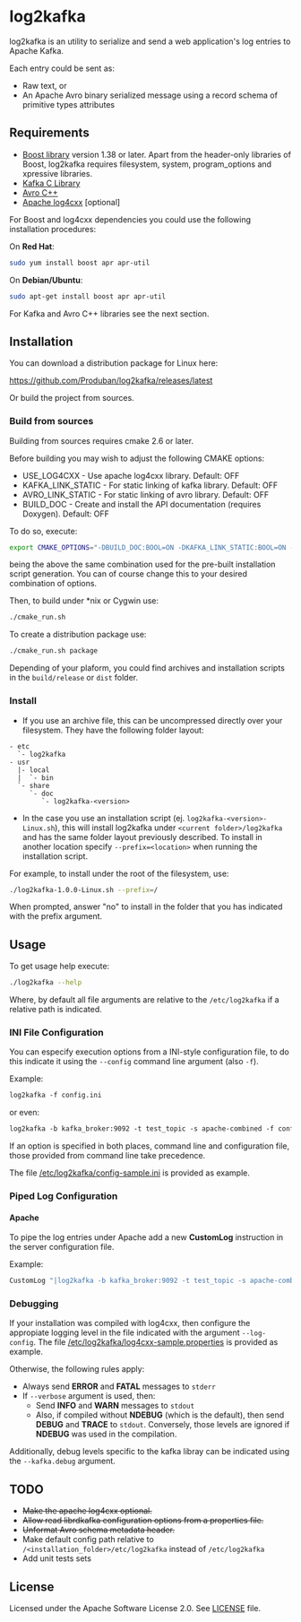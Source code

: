 log2kafka
=========

log2kafka is an utility to serialize and send a web application's log entries to Apache Kafka.

Each entry could be sent as:

* Raw text, or
* An Apache Avro binary serialized message using a record schema of primitive types attributes

Requirements
------------

* [Boost library](http://www.boost.org) version 1.38 or later. Apart from the header-only libraries of Boost, log2kafka requires filesystem, system, program_options and xpressive libraries.
* [Kafka C Library](https://github.com/edenhill/librdkafka)
* [Avro C++](http://avro.apache.org/docs/current/api/cpp/html/index.html)
* [Apache log4cxx](http://logging.apache.org/log4cxx/) [optional]

For Boost and log4cxx dependencies you could use the following installation procedures:

On **Red Hat**:

```bash
sudo yum install boost apr apr-util
```

On **Debian/Ubuntu**:

```bash
sudo apt-get install boost apr apr-util
```

For Kafka and Avro C++ libraries see the next section.


Installation
------------

You can download a distribution package for Linux here:

  https://github.com/Produban/log2kafka/releases/latest

Or build the project from sources.

### Build from sources

Building from sources requires cmake 2.6 or later. 

Before building you may wish to adjust the following CMAKE options:

* USE_LOG4CXX - Use apache log4cxx library. Default: OFF
* KAFKA_LINK_STATIC - For static linking of kafka library. Default: OFF
* AVRO_LINK_STATIC - For static linking of avro library. Default: OFF
* BUILD_DOC - Create and install the API documentation (requires Doxygen). Default: OFF

To do so, execute:

```bash
export CMAKE_OPTIONS="-DBUILD_DOC:BOOL=ON -DKAFKA_LINK_STATIC:BOOL=ON -DAVRO_LINK_STATIC:BOOL=ON -DUSE_LOG4CXX:BOOL=ON"
```

being the above the same combination used for the pre-built installation script generation. You can of course change this to your desired combination of options. 

Then, to build under *nix or Cygwin use:

```bash
./cmake_run.sh
```

To create a distribution package use:

```bash
./cmake_run.sh package
```

Depending of your plaform, you could find archives and installation scripts in the `build/release` or `dist` folder.

### Install

* If you use an archive file, this can be uncompressed directly over your filesystem. They have the following folder layout:

```
- etc
  `- log2kafka
- usr
  |- local
  |  `- bin
  `- share
     `- doc
        `- log2kafka-<version>
```   
        
* In the case you use an installation script (ej. `log2kafka-<version>-Linux.sh`), this will install log2kafka under `<current folder>/log2kafka` and has the same folder layout previously described. To install in another location specify `--prefix=<location>` when running the installation script.

For example, to install under the root of the filesystem, use:

```bash
./log2kafka-1.0.0-Linux.sh --prefix=/
```

When prompted, answer "no" to install in the folder that you has indicated with the prefix argument.

Usage
-----

To get usage help execute:

```bash
./log2kafka --help
```

Where, by default all file arguments are relative to the `/etc/log2kafka` if a relative path is indicated.

### INI File Configuration

You can especify execution options from a INI-style configuration file, to do this indicate it using the `--config` command line argument (also `-f`).

Example:

```apache
log2kafka -f config.ini
```
or even:

```apache
log2kafka -b kafka_broker:9092 -t test_topic -s apache-combined -f config.ini
```

If an option is specified in both places, command line and configuration file, those provided from command line take precedence.

The file [/etc/log2kafka/config-sample.ini](./src/conf/config-sample.ini) is provided as example.

### Piped Log Configuration

#### Apache

To pipe the log entries under Apache add a new **CustomLog** instruction in the server configuration file. 

Example:

```apache
CustomLog "|log2kafka -b kafka_broker:9092 -t test_topic -s apache-combined -l log4cxx.properties" combined
```

### Debugging

If your installation was compiled with log4cxx, then configure the appropiate logging level in the file indicated with the argument `--log-config`. The file [/etc/log2kafka/log4cxx-sample.properties](./src/conf/log4cxx-sample.properties) is provided as example.

Otherwise, the following rules apply:

* Always send **ERROR** and **FATAL** messages to `stderr`
* If `--verbose` argument is used, then:
  * Send **INFO** and **WARN** messages to `stdout`
  * Also, if compiled without **NDEBUG** (which is the default), then send **DEBUG** and **TRACE** to `stdout`. Conversely, those levels are ignored if **NDEBUG** was used in the compilation.
   
Additionally, debug levels specific to the kafka libray can be indicated using the `--kafka.debug` argument.

TODO
----

* ~~Make the apache log4cxx optional.~~
* ~~Allow read librdkafka configuration options from a properties file.~~
* ~~Unformat Avro schema metadata header.~~
* Make default config path relative to `/<installation_folder>/etc/log2kafka` instead of `/etc/log2kafka`
* Add unit tests sets

License
-------

Licensed under the Apache Software License 2.0. See [LICENSE](LICENSE) file.
